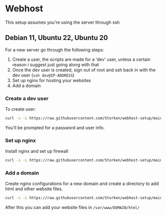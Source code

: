 # Webhost
This setup assumes you're using the server through ssh

## Debian 11, Ubuntu 22, Ubuntu 20
For a new server go through the following steps:
1. Create a user, the scripts are made for a 'dev' user, unless a certain reason i suggest just going along with that
2. Once the dev user is created, sign out of root and ssh back in with the dev user (`ssh dev@IP-ADDRESS`)
3. Set up nginx for hosting your websites
4. Add a domain


### Create a dev user
To create user:
```sh
curl -s -L https://raw.githubusercontent.com/Storken/webhost-setup/main/create-user.sh -o create-user.sh && bash create-user.sh && rm create-user.sh
```
You'll be prompted for a password and user info.

### Set up nginx
Install nginx and set up firewall
```sh
curl -s -L https://raw.githubusercontent.com/Storken/webhost-setup/main/install.sh -o install.sh && bash install.sh && rm install.sh
```


### Add a domain
Create nginx configurations for a new domain and create a directory to add html and other website files.
```sh
curl -s -L https://raw.githubusercontent.com/Storken/webhost-setup/main/add-domain.sh -o add-domain.sh && bash add-domain.sh && rm add-domain.sh
```

After this you can add your website files in `/var/www/DOMAIN/html/`

